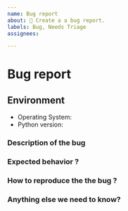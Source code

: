 ```yaml
---
name: Bug report
about: 🐛 Create a a bug report.
labels: Bug, Needs Triage
assignees: 

---
```


# Bug report

## Environment

- Operating System:
- Python version:

### Description of the bug
<!-- A clear and concise description of what the bug is. -->

### Expected behavior ?
<!-- A clear and concise description of what you expected to happen. -->

### How to reproduce the the bug ?
<!-- Steps to reproduce the issue. -->

### Anything else we need to know?
<!-- Add any other additional details about the issue. -->